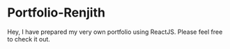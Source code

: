 # Portfolio-Renjith
Hey, I have prepared my very own portfolio using ReactJS. Please feel free to check it out.
